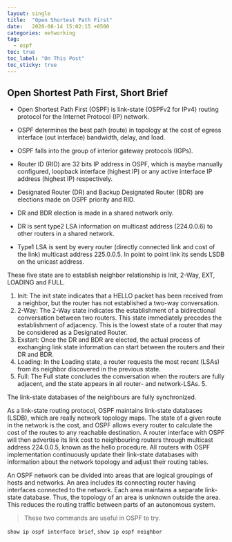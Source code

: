 ```yaml
---
layout: single
title:  "Open Shortest Path First"
date:   2020-08-14 15:02:15 +0500
categories: networking
tag: 
  - ospf
toc: true
toc_label: "On This Post"
toc_sticky: true
---
```


## Open Shortest Path First, Short Brief
- Open Shortest Path First (OSPF) is link-state (OSPFv2 for IPv4) routing protocol for the Internet Protocol (IP) network.
- OSPF determines the best path (route) in topology at the cost of egress interface (out interface) bandwidth, delay, and load.
- OSPF falls into the group of interior gateway protocols (IGPs).

- Router ID (RID) are 32 bits IP address in OSPF, which is maybe manually configured, loopback interface (highest IP) or any active interface IP address (highest IP) respectively.

- Designated Router (DR) and Backup Designated Router (BDR) are elections made on OSPF priority and RID.
- DR and BDR election is made in a shared network only.
- DR is sent type2 LSA information on multicast address (224.0.0.6) to other routers in a shared network.
- Type1 LSA is sent by every router (directly connected link and cost of the link) multicast address 225.0.0.5. In point to point link its sends LSDB on the unicast address.

These five state are to establish neighbor relationship is Init, 2-Way, EXT, LOADING and FULL.

1. Init: The init state indicates that a HELLO packet has been received from a neighbor, but the router has not established a two-way conversation.
2. 2-Way: The 2-Way state indicates the establishment of a bidirectional conversation between two routers. This state immediately precedes the establishment of adjacency. This is the lowest state of a router that may be considered as a Designated Router.
3. Exstart: Once the DR and BDR are elected, the actual process of exchanging link state information can start between the routers and their DR and BDR.
4. Loading: In the Loading state, a router requests the most recent (LSAs) from its neighbor discovered in the previous state.
5. Full: The Full state concludes the conversation when the routers are fully adjacent, and the state appears in all router- and network-LSAs. 5.

The link-state databases of the neighbours are fully synchronized.

As a link-state routing protocol, OSPF maintains link-state databases (LSDB), which are really network topology maps. The state of a given route in the network is the cost, and OSPF allows every router to calculate the cost of the routes to any reachable destination. A router interface with OSPF will then advertise its link cost to neighbouring routers through multicast address 224.0.0.5, known as the hello procedure. All routers with OSPF implementation continuously update their link-state databases with information about the network topology and adjust their routing tables.

An OSPF network can be divided into areas that are logical groupings of hosts and networks. An area includes its connecting router having interfaces connected to the network. Each area maintains a separate link-state database. Thus, the topology of an area is unknown outside the area. This reduces the routing traffic between parts of an autonomous system.

> These two commands are useful in OSPF to try.

`show ip ospf interface brief`, `show ip ospf neighbor`
